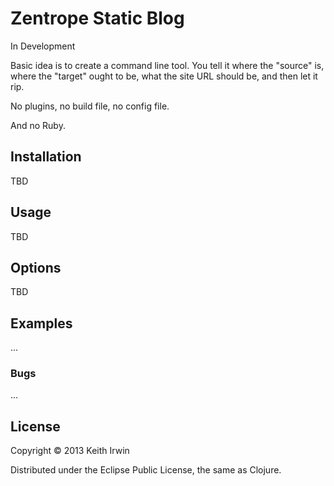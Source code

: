 # Zentrope Static Blog

In Development

Basic idea is to create a command line tool. You tell it where the
"source" is, where the "target" ought to be, what the site URL should
be, and then let it rip.

No plugins, no build file, no config file.

And no Ruby.

## Installation

TBD

## Usage

TBD

## Options

TBD

## Examples

...

### Bugs

...

## License

Copyright © 2013 Keith Irwin

Distributed under the Eclipse Public License, the same as Clojure.
